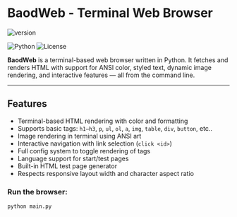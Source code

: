 # BaodWeb - Terminal Web Browser

![version](https://img.shields.io/badge/version-1.2.1)

![Python](https://img.shields.io/badge/python-3.11+-brightgreen)
![License](https://img.shields.io/badge/license-MIT-lightgrey)


**BaodWeb** is a terminal-based web browser written in Python. It fetches and renders HTML with support for ANSI color, styled text, dynamic image rendering, and interactive features — all from the command line.

---

## Features

- Terminal-based HTML rendering with color and formatting
- Supports basic tags: `h1–h3`, `p`, `ul`, `ol`, `a`, `img`, `table`, `div`, `button`, etc..
- Image rendering in terminal using ANSI art
- Interactive navigation with link selection (`click <id>`)
- Full config system to toggle rendering of tags
- Language support for start/test pages
- Built-in HTML test page generator
- Respects responsive layout width and character aspect ratio

### Run the browser:

```bash
python main.py